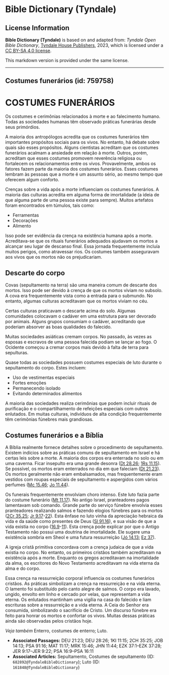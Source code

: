 # Bible Dictionary (Tyndale)

## License Information

**Bible Dictionary (Tyndale)** is based on and adapted from: _Tyndale Open Bible Dictionary_, [Tyndale House Publishers](https://tyndaleopenresources.com/), 2023, which is licensed under a [CC BY-SA 4.0 license](https://creativecommons.org/licenses/by-sa/4.0/legalcode.en).

This markdown version is provided under the same license.



--------------------------------

## Costumes funerários (id: 759758)

COSTUMES FUNERÁRIOS
===================

Os costumes e cerimônias relacionados à morte e ao falecimento humano. Todas as sociedades humanas têm observado práticas funerárias desde seus primórdios.

A maioria dos antropólogos acredita que os costumes funerários têm importantes propósitos sociais para os vivos. No entanto, há debate sobre quais são esses propósitos. Alguns cientistas acreditam que os costumes funerários acalmam a ansiedade em relação à morte. Outros, porém, acreditam que esses costumes promovem reverência religiosa ou fortalecem os relacionamentos entre os vivos. Provavelmente, ambos os fatores fazem parte da maioria dos costumes funerários. Esses costumes lembram às pessoas que a morte é um assunto sério, ao mesmo tempo que oferecem algum conforto.

Crenças sobre a vida após a morte influenciam os costumes funerários. A maioria das culturas acredita em alguma forma de imortalidade (a ideia de que alguma parte de uma pessoa existe para sempre). Muitos artefatos foram encontrados em túmulos, tais como:

* Ferramentas
* Decorações
* Alimento

Isso pode ser evidência da crença na existência humana após a morte. Acreditava\-se que os rituais funerários adequados ajudavam os mortos a alcançar seu lugar de descanso final. Essa jornada frequentemente incluía muitos perigos, como atravessar rios. Os costumes também asseguravam aos vivos que os mortos não os prejudicariam.

Descarte do corpo
-----------------

Covas (sepultamento na terra) são uma maneira comum de descarte dos mortos. Isso pode ser devido à crença de que os mortos viviam no subsolo. A cova era frequentemente vista como a entrada para o submundo. No entanto, algumas culturas acreditavam que os mortos viviam no céu.

Certas culturas praticavam o descarte acima do solo. Algumas comunidades colocavam o cadáver em uma estrutura para ser devorado por animais. Alguns grupos consumiam o cadáver, acreditando que poderiam absorver as boas qualidades do falecido.

Muitas sociedades asiáticas cremam corpos. No passado, às vezes as esposas e escravos de uma pessoa falecida podiam se lançar ao fogo. O Ocidente começou a cremar corpos mais devido à falta de terra para sepulturas.

Quase todas as sociedades possuem costumes especiais de luto durante o sepultamento do corpo. Estes incluem:

* Uso de vestimentas especiais
* Fortes emoções
* Permanecendo isolado
* Evitando determinados alimentos

A maioria das sociedades realiza cerimônias que podem incluir rituais de purificação e o compartilhamento de refeições especiais com outros enlutados. Em muitas culturas, indivíduos de alta condição frequentemente têm cerimônias fúnebres mais grandiosas.

Costumes funerários e a Bíblia
------------------------------

A Bíblia realmente fornece detalhes sobre o procedimento de sepultamento. Existem indícios sobre as práticas comuns de sepultamento em Israel e há certas leis sobre a morte. A maioria dos corpos era enterrada no solo ou em uma caverna. Ficar insepulto era uma grande desonra ([Dt 28\.26](https://ref.ly/Deut28:26); [1Rs 11\.15](https://ref.ly/1Kgs11:15)). Se possível, os mortos eram enterrados no dia em que faleciam ([Dt 21\.23](https://ref.ly/Deut21:23)). Os mortos geralmente não eram embalsamados, mas frequentemente eram vestidos com roupas especiais de sepultamento e aspergidos com vários perfumes ([Mc 15\.46](https://ref.ly/Mark15:46); [Jo 11\.44](https://ref.ly/John11:44)).

Os funerais frequentemente envolviam choro intenso. Este luto fazia parte do costume funerário ([Mt 11\.17](https://ref.ly/Matt11:17)). No antigo Israel, pranteadores pagos lamentavam sob comando. Grande parte do serviço fúnebre envolvia esses pranteadores realizando salmos e fazendo elogios fúnebres para os mortos ([2Cr 35\.25](https://ref.ly/2Chr35:25); [Jr 9\.17](https://ref.ly/Jer9:17-Jer9:22)\-[22](https://ref.ly/Jer9:17-Jer9:22)). Esta ênfase no luto vinha da apreciação hebraica da vida e da saúde como presentes de Deus ([Sl 91\.16](https://ref.ly/Ps91:16)), e sua visão de que a vida existia no corpo ([16\.9](https://ref.ly/Ps16:9-Ps16:11)\-[11](https://ref.ly/Ps16:9-Ps16:11)). Esta crença pode explicar por que o Antigo Testamento não possui uma doutrina de imortalidade. Ele sugere uma existência sombria em Sheol e uma futura ressurreição ([Jó 14\.13](https://ref.ly/Job14:13); [Ez 37](https://ref.ly/Ezek37:1-Ezek37:28)).

A igreja cristã primitiva concordava com a crença judaica de que a vida existia no corpo. No entanto, os primeiros cristãos também acreditavam na existência após a morte. Enquanto os gregos acreditavam na imortalidade da alma, os escritores do Novo Testamento acreditavam na vida eterna da alma e do corpo.

Essa crença na ressurreição corporal influencia os costumes funerários cristãos. As práticas simbolizam a crença na ressurreição e na vida eterna. O lamento foi substituído pelo canto alegre de salmos. O corpo era lavado, ungido, envolto em linho e cercado por velas, que representam a vida eterna. Os enlutados mantinham uma vigília na casa do falecido e liam escrituras sobre a ressurreição e a vida eterna. A Ceia do Senhor era consumida, simbolizando o sacrifício de Cristo. Um discurso fúnebre era feito para honrar os mortos e confortar os vivos. Muitas dessas práticas ainda são observadas pelos cristãos hoje.

*Veja também* Enterro, costumes de enterro; Luto.

* **Associated Passages:** DEU 21:23; DEU 28:26; 1KI 11:15; 2CH 35:25; JOB 14:13; PSA 91:16; MAT 11:17; MRK 15:46; JHN 11:44; EZK 37:1–EZK 37:28; JER 9:17–JER 9:22; PSA 16:9–PSA 16:11
* **Associated Articles:** Sepultamento, Costumes de sepultamento (ID: `682892@TyndaleBibleDictionary`); Luto (ID: `161848@TyndaleBibleDictionary`)


